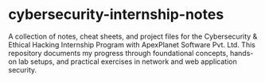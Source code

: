 # cybersecurity-internship-notes
A collection of notes, cheat sheets, and project files for the Cybersecurity &amp; Ethical Hacking Internship Program with ApexPlanet Software Pvt. Ltd. This repository documents my progress through foundational concepts, hands-on lab setups, and practical exercises in network and web application security.
